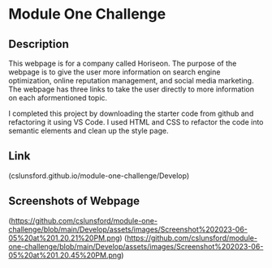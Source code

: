 # Module One Challenge

## Description
This webpage is for a company called Horiseon. The purpose of the webpage is to give the user more information on search engine optimization, online reputation management, and social media marketing. The webpage has three links to take the user directly to more information on each aformentioned topic.

I completed this project by downloading the starter code from github and refactoring it using VS Code. I used HTML and CSS to refactor the code into semantic elements and clean up the style page. 

## Link
(cslunsford.github.io/module-one-challenge/Develop)

## Screenshots of Webpage
(https://github.com/cslunsford/module-one-challenge/blob/main/Develop/assets/images/Screenshot%202023-06-05%20at%201.20.21%20PM.png)
(https://github.com/cslunsford/module-one-challenge/blob/main/Develop/assets/images/Screenshot%202023-06-05%20at%201.20.45%20PM.png)
